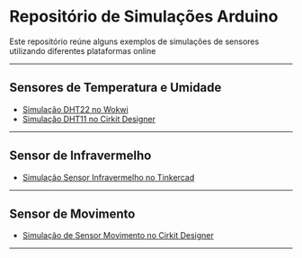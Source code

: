 # Repositório de Simulações Arduino

Este repositório reúne alguns exemplos de simulações de sensores utilizando diferentes plataformas online

---

## Sensores de Temperatura e Umidade

- [Simulação DHT22 no Wokwi](https://wokwi.com/projects/442477044729237505)  
- [Simulação DHT11 no Cirkit Designer](https://app.cirkitdesigner.com/project/6a5965b2-239b-42ad-a036-7ae7b04aa615)  

---

## Sensor de Infravermelho

- [Simulação Sensor Infravermelho no Tinkercad](https://www.tinkercad.com/things/1NYBqpoMoEY-sensorinfravermelho)  

---


## Sensor de Movimento

- [Simulação de Sensor Movimento no Cirkit Designer](https://app.cirkitdesigner.com/project/9af7d284-ae20-4c26-8040-ef2a3614cda0)  

---
